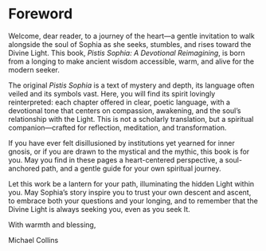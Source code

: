 # Foreword

Welcome, dear reader, to a journey of the heart—a gentle invitation to walk alongside the soul of Sophia as she seeks, stumbles, and rises toward the Divine Light. This book, *Pistis Sophia: A Devotional Reimagining*, is born from a longing to make ancient wisdom accessible, warm, and alive for the modern seeker.

The original *Pistis Sophia* is a text of mystery and depth, its language often veiled and its symbols vast. Here, you will find its spirit lovingly reinterpreted: each chapter offered in clear, poetic language, with a devotional tone that centers on compassion, awakening, and the soul’s relationship with the Light. This is not a scholarly translation, but a spiritual companion—crafted for reflection, meditation, and transformation.

If you have ever felt disillusioned by institutions yet yearned for inner gnosis, or if you are drawn to the mystical and the mythic, this book is for you. May you find in these pages a heart-centered perspective, a soul-anchored path, and a gentle guide for your own spiritual journey.

Let this work be a lantern for your path, illuminating the hidden Light within you. May Sophia’s story inspire you to trust your own descent and ascent, to embrace both your questions and your longing, and to remember that the Divine Light is always seeking you, even as you seek It.

With warmth and blessing,

Michael Collins
